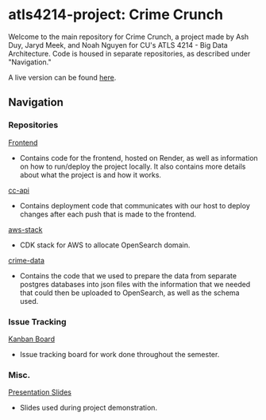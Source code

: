 # atls4214-project: Crime Crunch

Welcome to the main repository for Crime Crunch, a project made by Ash Duy, Jaryd Meek, and Noah Nguyen for CU's ATLS 4214 - Big Data Architecture.  Code is housed in separate repositories, as described under "Navigation." 

A live version can be found [here](https://crime-crunch.onrender.com).

## Navigation

### Repositories

[Frontend](https://github.com/BigData712/frontend)
- Contains code for the frontend, hosted on Render, as well as information on how to run/deploy the project locally.  It also contains more details about what the project is and how it works. 

[cc-api](https://github.com/BigData712/cc-api)
- Contains deployment code that communicates with our host to deploy changes after each push that is made to the frontend. 

[aws-stack](https://github.com/BigData712/aws-stack)
- CDK stack for AWS to allocate OpenSearch domain. 

[crime-data](https://github.com/BigData712/crime-data)
- Contains the code that we used to prepare the data from separate postgres databases into json files with the information that we needed that could then be uploaded to OpenSearch, as well as the schema used. 

### Issue Tracking

[Kanban Board](https://github.com/orgs/BigData712/projects/1)
- Issue tracking board for work done throughout the semester.

### Misc. 

[Presentation Slides](https://docs.google.com/presentation/d/1rq5QwTAwDIjoZ9U3Ro_rp5IwTcLsp7os1YND-0mRrQQ/edit?usp=sharing)
- Slides used during project demonstration. 

